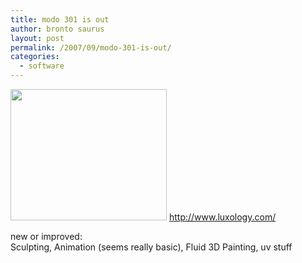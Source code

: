 ```yaml
---
title: modo 301 is out
author: bronto saurus
layout: post
permalink: /2007/09/modo-301-is-out/
categories:
  - software
---
```

<img src="/images/modo301.jpg" width="250" height="210" border="0" alt="" />  
<a href="http://www.luxology.com/" target="_blank" >http://www.luxology.com/</a>

new or improved:  
Sculpting, Animation (seems really basic), Fluid 3D Painting, uv stuff